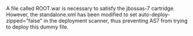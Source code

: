 A file called ROOT.war is necessary to satisfy the jbossas-7
cartridge. However, the standalone.xml has been modified to set
auto-deploy-zipped="false" in the deployment scanner, thus preventing
AS7 from trying to deploy this dummy file.
